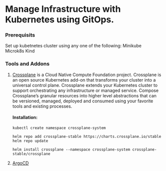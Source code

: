 # Manage Infrastructure with Kubernetes using GitOps.
### Prerequisits
  Set up kubetnetes cluster using any one of the following:
    Minikube
    Microk8s
    Kind

### Tools and Addons
  1. [Crossplane](https://crossplane.io/docs/v1.7/) is a Cloud Native Compute Foundation project. Crossplane is an open source Kubernetes add-on that            transforms your cluster into a universal control plane. Crossplane extends your Kubernetes cluster to support orchestrating any infrastructure or          managed service. Compose Crossplane’s granular resources into higher level abstractions that can be versioned, managed, deployed and consumed using        your favorite tools and existing processes.
     #### Installation:
     ```
     kubectl create namespace crossplane-system
     
     helm repo add crossplane-stable https://charts.crossplane.io/stable
     helm repo update

     helm install crossplane --namespace crossplane-system crossplane-stable/crossplane

     ```
  2. [ArgoCD](https://argo-cd.readthedocs.io/en/stable/)
